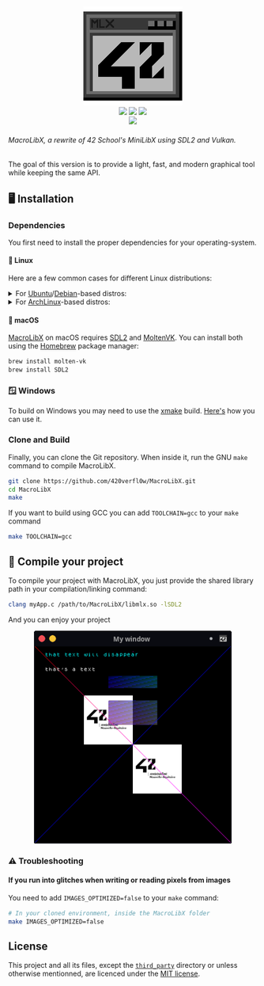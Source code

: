 <div align="center">
    <img src="./res/logo.png" alt="drawing" width="200"/>
    <div align="center">
        <a href="https://github.com/420verfl0w/MacroLibX/actions/workflows/linux_clang.yml"><img src="https://github.com/420verfl0w/MacroLibX/actions/workflows/linux_clang.yml/badge.svg"></a>
        <a href="https://github.com/420verfl0w/MacroLibX/actions/workflows/linux_gcc.yml"><img src="https://github.com/420verfl0w/MacroLibX/actions/workflows/linux_gcc.yml/badge.svg"></a>
        <a href="https://github.com/420verfl0w/MacroLibX/actions/workflows/macos_x86.yml"><img src="https://github.com/420verfl0w/MacroLibX/actions/workflows/macos_x86.yml/badge.svg"></a>
    </div>
    <div align="center">
        <a href="https://github.com/420verfl0w/MacroLibX/actions/workflows/windows.yml"><img src="https://github.com/420verfl0w/MacroLibX/actions/workflows/windows.yml/badge.svg"></a>
    </div>
</div>

###### MacroLibX, a rewrite of 42 School's MiniLibX using SDL2 and Vulkan. 
The goal of this version is to provide a light, fast, and modern graphical tool while keeping the same API.

## 🖥️ Installation

### Dependencies

You first need to install the proper dependencies for your operating-system. 

#### 🐧 Linux

Here are a few common cases for different Linux distributions:

<details>
  <summary>
    For <a href="https://ubuntu.com">Ubuntu</a>/<a href="https://debian.org">Debian</a>-based distros:
  </summary>
<pre><code><!--
-->sudo apt update
sudo apt install libsdl2-2.0-0 libsdl2-dev build-essential
</code></pre>
</details>

<details>
  <summary>
    For <a href="https://archlinux.org">ArchLinux</a>-based distros:
  </summary>
<pre><code>sudo pacman -S sdl2</code></pre>
</details>

#### 🍎 macOS

[MacroLibX](#) on macOS requires [SDL2](#) and [MoltenVK](https://github.com/KhronosGroup/MoltenVK). You can install both using the [Homebrew](https://brew.sh) package manager:
```sh
brew install molten-vk
brew install SDL2
```

### 🪟 Windows

To build on Windows you may need to use the [xmake](https://xmake.io) build. [Here's](./XMAKE_BUILD.md) how you can use it.

### Clone and Build

Finally, you can clone the Git repository. When inside it, run the GNU `make` command to compile MacroLibX. 
```bash
git clone https://github.com/420verfl0w/MacroLibX.git
cd MacroLibX
make
```

If you want to build using GCC you can add `TOOLCHAIN=gcc` to your `make` command
```bash
make TOOLCHAIN=gcc
```

## 🔨 Compile your project

To compile your project with MacroLibX, you just provide the shared library path in your compilation/linking command:

```sh
clang myApp.c /path/to/MacroLibX/libmlx.so -lSDL2
```

And you can enjoy your project

<p align="center">
    <img src="./res/screenshot_test.png" alt="drawing" width="400"/>
</p>

### ⚠️ Troubleshooting

#### If you run into glitches when writing or reading pixels from images

You need to add `IMAGES_OPTIMIZED=false` to your `make` command:

```sh
# In your cloned environment, inside the MacroLibX folder
make IMAGES_OPTIMIZED=false
```

## License

This project and all its files, except the [`third_party`](./third_party) directory or unless otherwise mentionned, are licenced under the [MIT license](./LICENSE).
